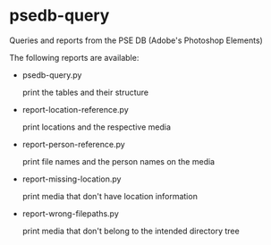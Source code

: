 # psedb-query
Queries and reports from the PSE DB (Adobe's Photoshop Elements)

The following reports are available:
* psedb-query.py
  
  print the tables and their structure

* report-location-reference.py

  print locations and the respective media

* report-person-reference.py

  print file names and the person names on the media

* report-missing-location.py

  print media that don't have location information

* report-wrong-filepaths.py

  print media that don't belong to the intended directory tree
